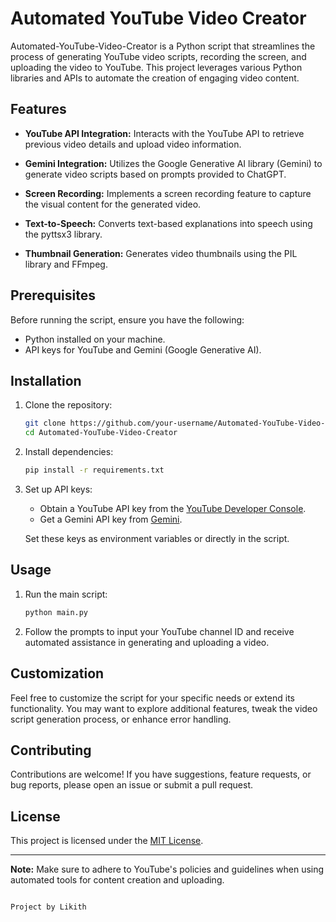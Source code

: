 # Automated YouTube Video Creator

Automated-YouTube-Video-Creator is a Python script that streamlines the process of generating YouTube video scripts, recording the screen, and uploading the video to YouTube. This project leverages various Python libraries and APIs to automate the creation of engaging video content.

## Features

- **YouTube API Integration:** Interacts with the YouTube API to retrieve previous video details and upload video information.
  
- **Gemini Integration:** Utilizes the Google Generative AI library (Gemini) to generate video scripts based on prompts provided to ChatGPT.

- **Screen Recording:** Implements a screen recording feature to capture the visual content for the generated video.

- **Text-to-Speech:** Converts text-based explanations into speech using the pyttsx3 library.

- **Thumbnail Generation:** Generates video thumbnails using the PIL library and FFmpeg.

## Prerequisites

Before running the script, ensure you have the following:

- Python installed on your machine.
- API keys for YouTube and Gemini (Google Generative AI).

## Installation

1. Clone the repository:

    ```bash
    git clone https://github.com/your-username/Automated-YouTube-Video-Creator.git
    cd Automated-YouTube-Video-Creator
    ```

2. Install dependencies:

    ```bash
    pip install -r requirements.txt
    ```

3. Set up API keys:

    - Obtain a YouTube API key from the [YouTube Developer Console](https://console.developers.google.com/).
    - Get a Gemini API key from [Gemini](https://gemini.google.com/).

    Set these keys as environment variables or directly in the script.

## Usage

1. Run the main script:

    ```bash
    python main.py
    ```

2. Follow the prompts to input your YouTube channel ID and receive automated assistance in generating and uploading a video.

## Customization

Feel free to customize the script for your specific needs or extend its functionality. You may want to explore additional features, tweak the video script generation process, or enhance error handling.

## Contributing

Contributions are welcome! If you have suggestions, feature requests, or bug reports, please open an issue or submit a pull request.

## License

This project is licensed under the [MIT License](LICENSE).

---

**Note:** Make sure to adhere to YouTube's policies and guidelines when using automated tools for content creation and uploading.

                                                                                                                                        Project by Likith
